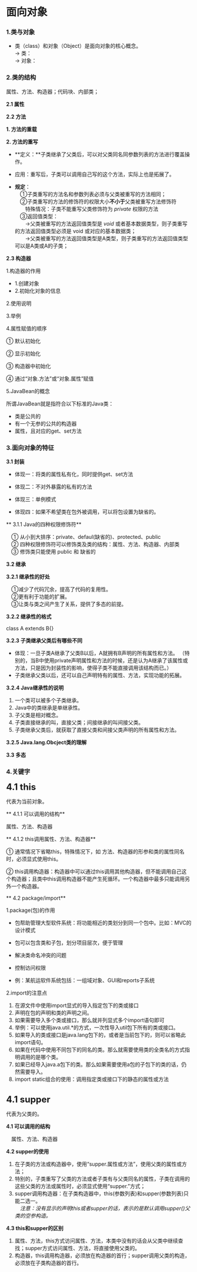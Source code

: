 # 面向对象

### 1.类与对象

* 类（class）和对象（Object）是面向对象的核心概念。  
  -> 类：  
  -> 对象：
  
### 2.类的结构

属性、方法、构造器；代码块、内部类；

 **2.1 属性**
 
 

 **2.2 方法**
 
 **1. 方法的重载**
 
 
 **2. 方法的重写**
 
 * **定义：**子类继承了父类后，可以对父类同名同参数列表的方法进行覆盖操作。
 
 * 应用：重写后，子类可以调用自己写的这个方法，实际上也是拓展了。
 * **规定**：  
 　①子类重写的方法名和参数列表必须与父类被重写的方法相同；  
 　②子类重写的方法的修饰符的权限大小**不小于**父类被重写方法修饰符  
 　　特殊情况：子类不能重写父类修饰符为 *private* 权限的方法  
 　③返回值类型：  
 　　->父类被重写的方法返回值类型是 *void* 或者基本数据类型，则子类重写的方法返回值类型必须是 void 或对应的基本数据类；  
 　　->父类被重写的方法返回值类型是A类型，则子类重写的方法返回值类型可以是A类或A的子类；
 
 
 

 **2.3 构造器**
 
1.构造器的作用
 
 * 1.创建对象
 * 2.初始化对象的信息
 
2.使用说明
  
 
 
3.举例
 
4.属性赋值的顺序
 
 ① 默认初始化
 
 ② 显示初始化
 
 ③ 构造器中初始化
 
 ④ 通过“对象.方法”或“对象.属性”赋值
 
5.JavaBean的概念
 
 所谓JavaBean就是指符合以下标准的Java类：
 * 类是公共的
 * 有一个无参的公共的构造器
 * 属性，且对应的get、set方法


### 3.面向对象的特征

 **3.1 封装**
 
 * 体现一：将类的属性私有化，同时提供get、set方法
 
 * 体现二：不对外暴露的私有的方法
 
 * 体现三：单例模式
 
 * 体现四：如果不希望类在包外被调用，可以将包设置为缺省的。
 
 ** 3.1.1 Java的四种权限修饰符**
 
  　① 从小到大排序：private、defaul(缺省的)、protected、public   
  　② 四种权限修饰符可以修饰类及类的结构：属性、方法、构造器、内部类   
  　③ 修饰类只能使用 public 和 缺省的
  
 **3.2 继承**
 
 **3.2.1 继承性的好处**
 
 　①减少了代码冗余，提高了代码的复用性。  
 　②更有利于功能的扩展。   
 　③让类与类之间产生了关系，提供了多态的前提。
 
 **3.2.2 继承性的格式**
 
 class A extends B{}
 
 
 **3.2.3 子类继承父类后有哪些不同**
 
 - 体现：一旦子类A继承了父类B以后，A就拥有B声明的所有属性和方法。
 （特别的，当B中使用private声明属性和方法的时候，还是认为A继承了该属性或方法，只是因为封装性的影响，使得子类不能直接调用该结构而已。）
 - 子类继承父类以后，还可以自己声明特有的属性、方法，实现功能的拓展。
 
 **3.2.4 Java继承性的说明**
 
 1. 一个类可以被多个子类继承。
 2. Java中的类继承是单继承性。
 3. 子父类是相对概念。
 4. 子类直接继承的叫，直接父类；间接继承的叫间接父类。
 5. 子类继承父类后，就获取了直接父类和间接父类声明的所有属性和方法。
 
 **3.2.5 Java.lang.Obcject类的理解**
 
 
 
 
 **3.3 多态** 
 
### 4.关键字

<font size =5><b>4.1 this</b></font>

代表为当前对象。

** 4.1.1 可以调用的结构**

属性、方法、构造器

** 4.1.2 this调用属性、方法、构造器**

① 通常情况下省略this，特殊情况下，如 方法、构造器的形参和类的属性同名时，必须显式使用this。

② this调用构造器：构造器中可以通过this调用其他构造器，但不能调用自己这个构造器；且类中this调用构造器不能产生死循环。一个构造器中最多只能调用另外一个构造器。

** 4.2 package/import**

1.package(包)的作用

- 包帮助管理大型软件系统：将功能相近的类划分到同一个包中。比如：MVC的设计模式
- 包可以包含类和子包，划分项目层次，便于管理
- 解决类命名冲突的问题
-  控制访问权限

-  例：某航运软件系统包括：一组域对象、GUI和reports子系统



2.import的注意点

1. 在源文件中使用import显式的导入指定包下的类或接口
2. 声明在包的声明和类的声明之间。
3. 如果需要导入多个类或接口，那么就并列显式多个import语句即可
4. 举例：可以使用java.util.*的方式，一次性导入util包下所有的类或接口。
5. 如果导入的类或接口是java.lang包下的，或者是当前包下的，则可以省略此import语句。
6. 如果在代码中使用不同包下的同名的类。那么就需要使用类的全类名的方式指明调用的是哪个类。
7. 如果已经导入java.a包下的类。那么如果需要使用a包的子包下的类的话，仍然需要导入。
8. import static组合的使用：调用指定类或接口下的静态的属性或方法

<br>
<font size =5><b>4.1 supper</b></font>

代表为父类的。

**4.1 可以调用的结构**

　属性、方法、构造器

**4.2 supper的使用**

1. 在子类的方法或构造器中，使用“supper.属性或方法”，使用父类的属性或方法；
2. 特别的，子类重写了父类的方法或者子类有与父类同名的属性，子类在调用的这些父类的方法或属性时，必须显式使用“supper.”方式；
3. supper调用构造器：在子类构造器中，this(参数列表)和supper(参数列表)只能二选一。  
　*注意：没有显示的声明this或者supper的话，表示的是默认调用supper()父类的空参构造。*

**4.3 this和supper的区别**

1. 属性、方法，this方式访问属性、方法，本类中没有的话会从父类中继续查找；supper方式访问属性、方法，将直接使用父类的。
2. 构造器，this调用构造器，必须放在构造器的首行；supper调用父类的构造，必须放在子类构造器的首行。

































































